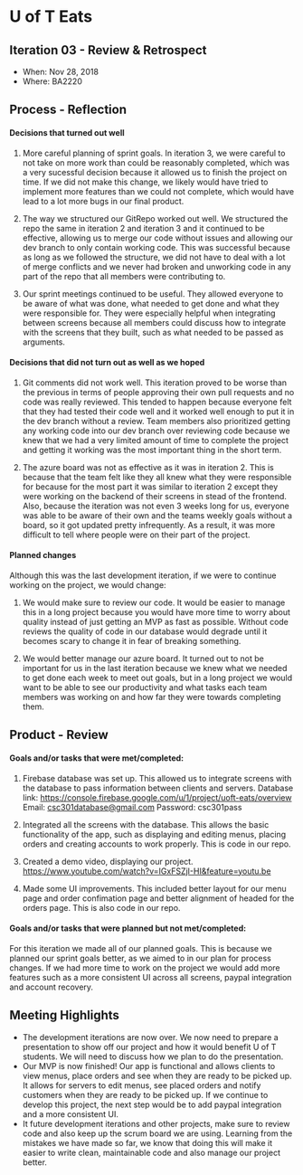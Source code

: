 # U of T Eats

## Iteration 03 - Review & Retrospect

 * When: Nov 28, 2018
 * Where: BA2220

## Process - Reflection

#### Decisions that turned out well

 1. More careful planning of sprint goals.  In iteration 3, we were careful to not take on more work than could be reasonably completed, which was a very sucessful decision because it allowed us to finish the project on time.  If we did not make this change, we likely would have tried to implement more features than we could not complete, which would have lead to a lot more bugs in our final product.
 
 2. The way we structured our GitRepo worked out well.  We structured the repo the same in iteration 2 and iteration 3 and it continued to be effective, allowing us to merge our code without issues and allowing our dev branch to only contain working code.  This was successful because as long as we followed the structure, we did not have to deal with a lot of merge conflicts and we never had broken and unworking code in any part of the repo that all members were contributing to.
 
 3. Our sprint meetings continued to be useful.  They allowed everyone to be aware of what was done, what needed to get done and what they were responsible for.  They were especially helpful when integrating between screens because all members could discuss how to integrate with the screens that they built, such as what needed to be passed as arguments.

#### Decisions that did not turn out as well as we hoped

1. Git comments did not work well.  This iteration proved to be worse than the previous in terms of people approving their own pull requests and no code was really reviewed.  This tended to happen because everyone felt that they had tested their code well and it worked well enough to put it in the dev branch without a review.  Team members also prioritized getting any working code into our dev branch over reviewing code because we knew that we had a very limited amount of time to complete the project and getting it working was the most important thing in the short term.

2. The azure board was not as effective as it was in iteration 2.  This is because that the team felt like they all knew what they were responsible for because for the most part it was similar to iteration 2 except they were working on the backend of their screens in stead of the frontend.  Also, because the iteration was not even 3 weeks long for us, everyone was able to be aware of their own and the teams weekly goals without a board, so it got updated pretty infrequently.  As a result, it was more difficult to tell where people were on their part of the project.

#### Planned changes

Although this was the last development iteration, if we were to continue working on the project, we would change:

1. We would make sure to review our code.  It would be easier to manage this in a long project because you would have more time to worry about quality instead of just getting an MVP as fast as possible.  Without code reviews the quality of code in our database would degrade until it becomes scary to change it in fear of breaking something.

2. We would better manage our azure board.  It turned out to not be important for us in the last iteration because we knew what we needed to get done each week to meet out goals, but in a long project we would want to be able to see our productivity and what tasks each team members was working on and how far they were towards completing them.

## Product - Review

#### Goals and/or tasks that were met/completed:

1. Firebase database was set up.  This allowed us to integrate screens with the database to pass information between clients and servers.  Database link: https://console.firebase.google.com/u/1/project/uoft-eats/overview Email: csc301database@gmail.com Password: csc301pass
 
2. Integrated all the screens with the database.  This allows the basic functionality of the app, such as displaying and editing menus, placing orders and creating accounts to work properly.  This is code in our repo.
 
3. Created a demo video, displaying our project.  https://www.youtube.com/watch?v=IGxFSZjI-HI&feature=youtu.be
 
4. Made some UI improvements.  This included better layout for our menu page and order confimation page and better alignment of headed for the orders page.  This is also code in our repo.

#### Goals and/or tasks that were planned but not met/completed:

For this iteration we made all of our planned goals.  This is because we planned our sprint goals better, as we aimed to in our plan for process changes.  If we had more time to work on the project we would add more features such as a more consistent UI across all screens, paypal integration and account recovery.

## Meeting Highlights

- The development iterations are now over.  We now need to prepare a presentation to show off our project and how it would benefit U of T students.  We will need to discuss how we plan to do the presentation.
- Our MVP is now finished!  Our app is functional and allows clients to view menus, place orders and see when they are ready to be picked up.  It allows for servers to edit menus, see placed orders and notify customers when they are ready to be picked up.  If we continue to develop this project, the next step would be to add paypal integration and a more consistent UI.
- It future development iterations and other projects, make sure to review code and also keep up the scrum board we are using.  Learning from the mistakes we have made so far, we know that doing this will make it easier to write clean, maintainable code and also manage our project better.
